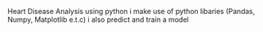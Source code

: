 Heart Disease Analysis using python
i make use of python libaries (Pandas, Numpy, Matplotlib e.t.c) 
i also predict and train a model
